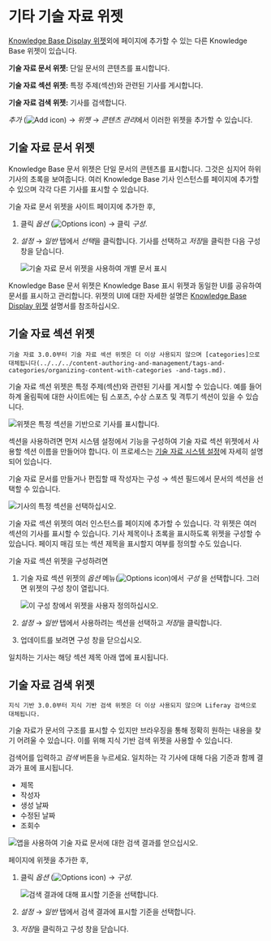 # 기타 기술 자료 위젯

[Knowledge Base Display 위젯](knowledge-base-display-widget.md)외에 페이지에 추가할 수 있는 다른 Knowledge Base 위젯이 있습니다.

**기술 자료 문서 위젯:** 단일 문서의 콘텐츠를 표시합니다.

**기술 자료 섹션 위젯:** 특정 주제(섹션)와 관련된 기사를 게시합니다.

**기술 자료 검색 위젯:** 기사를 검색합니다.

*추가* (![Add icon](../../images/icon-add.png)) &rarr; *위젯* &rarr; *콘텐츠 관리*에서 이러한 위젯을 추가할 수 있습니다.

## 기술 자료 문서 위젯

Knowledge Base 문서 위젯은 단일 문서의 콘텐츠를 표시합니다. 그것은 심지어 하위 기사의 초록을 보여줍니다. 여러 Knowledge Base 기사 인스턴스를 페이지에 추가할 수 있으며 각각 다른 기사를 표시할 수 있습니다.

기술 자료 문서 위젯을 사이트 페이지에 추가한 후,

1. 클릭 _옵션_ (![Options icon](../../images/icon-options.png)) &rarr; 클릭 *구성*.

1. *설정* &rarr; *일반* 탭에서 *선택*을 클릭합니다. 기사를 선택하고 *저장*을 클릭한 다음 구성 창을 닫습니다.

    ![기술 자료 문서 위젯을 사용하여 개별 문서 표시](./other-knowledge-base-widgets/images/01.png)

Knowledge Base 문서 위젯은 Knowledge Base 표시 위젯과 동일한 UI를 공유하여 문서를 표시하고 관리합니다. 위젯의 UI에 대한 자세한 설명은 [Knowledge Base Display 위젯](knowledge-base-display-widget.md) 설명서를 참조하십시오.

## 기술 자료 섹션 위젯

```{note}
기술 자료 3.0.0부터 기술 자료 섹션 위젯은 더 이상 사용되지 않으며 [categories]으로 대체됩니다(../../../content-authoring-and-management/tags-and-categories/organizing-content-with-categories -and-tags.md).
```

기술 자료 섹션 위젯은 특정 주제(섹션)와 관련된 기사를 게시할 수 있습니다. 예를 들어 하계 올림픽에 대한 사이트에는 팀 스포츠, 수상 스포츠 및 격투기 섹션이 있을 수 있습니다.

![위젯은 특정 섹션을 기반으로 기사를 표시합니다.](./other-knowledge-base-widgets/images/02.png)

섹션을 사용하려면 먼저 시스템 설정에서 기능을 구성하여 기술 자료 섹션 위젯에서 사용할 섹션 이름을 만들어야 합니다. 이 프로세스는 [기술 자료 시스템 설정](knowledge-base-system-settings.md)에 자세히 설명되어 있습니다.

기술 자료 문서를 만들거나 편집할 때 작성자는 구성 &rarr; 섹션 필드에서 문서의 섹션을 선택할 수 있습니다.

![기사의 특정 섹션을 선택하십시오.](./other-knowledge-base-widgets/images/03.png)

기술 자료 섹션 위젯의 여러 인스턴스를 페이지에 추가할 수 있습니다. 각 위젯은 여러 섹션의 기사를 표시할 수 있습니다. 기사 제목이나 초록을 표시하도록 위젯을 구성할 수 있습니다. 페이지 매김 또는 섹션 제목을 표시할지 여부를 정의할 수도 있습니다.

기술 자료 섹션 위젯을 구성하려면

1. 기술 자료 섹션 위젯의 *옵션* 메뉴(![Options icon](../../images/icon-options.png))에서 *구성* 을 선택합니다. 그러면 위젯의 구성 창이 열립니다.

    ![이 구성 창에서 위젯을 사용자 정의하십시오.](./other-knowledge-base-widgets/images/04.png)

1. *설정* &rarr; *일반* 탭에서 사용하려는 섹션을 선택하고 *저장*을 클릭합니다.

1. 업데이트를 보려면 구성 창을 닫으십시오.

일치하는 기사는 해당 섹션 제목 아래 앱에 표시됩니다.

## 기술 자료 검색 위젯

```{note}
지식 기반 3.0.0부터 지식 기반 검색 위젯은 더 이상 사용되지 않으며 Liferay 검색으로 대체됩니다.
```

기술 자료가 문서의 구조를 표시할 수 있지만 브라우징을 통해 정확히 원하는 내용을 찾기 어려울 수 있습니다. 이를 위해 지식 기반 검색 위젯을 사용할 수 있습니다.

검색어를 입력하고 *검색* 버튼을 누르세요. 일치하는 각 기사에 대해 다음 기준과 함께 결과가 표에 표시됩니다.

* 제목
* 작성자
* 생성 날짜
* 수정된 날짜
* 조회수

![앱을 사용하여 기술 자료 문서에 대한 검색 결과를 얻으십시오.](./other-knowledge-base-widgets/images/05.png)

페이지에 위젯을 추가한 후,

1. 클릭 _옵션_ (![Options icon](../../images/icon-options.png)) &rarr; *구성*.

   ![검색 결과에 대해 표시할 기준을 선택합니다.](./other-knowledge-base-widgets/images/06.png)

1. *설정* &rarr; *일반* 탭에서 검색 결과에 표시할 기준을 선택합니다.

1. *저장*을 클릭하고 구성 창을 닫습니다.
